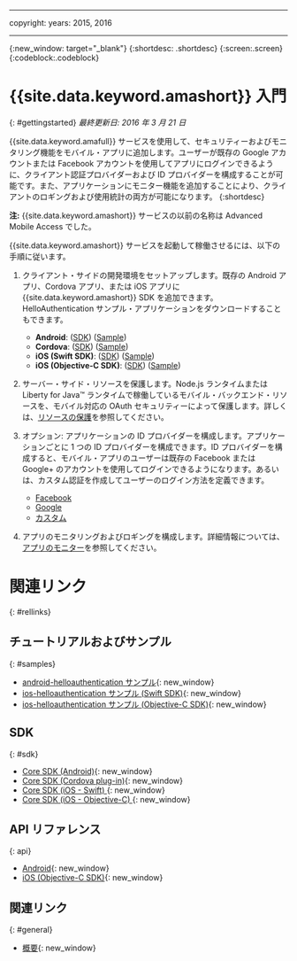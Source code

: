 ﻿---

copyright:
  years: 2015, 2016

---

{:new_window: target="_blank"}
{:shortdesc: .shortdesc}
{:screen:.screen}
{:codeblock:.codeblock}

# {{site.data.keyword.amashort}} 入門
       
{: #gettingstarted}
*最終更新日: 2016 年 3 月 21 日*

{{site.data.keyword.amafull}} サービスを使用して、セキュリティーおよびモニタリング機能をモバイル・アプリに追加します。ユーザーが既存の Google アカウントまたは Facebook アカウントを使用してアプリにログインできるように、クライアント認証プロバイダーおよび ID プロバイダーを構成することが可能です。また、アプリケーションにモニター機能を追加することにより、クライアントのロギングおよび使用統計の両方が可能になります。
{:shortdesc}

**注:** {{site.data.keyword.amashort}} サービスの以前の名称は Advanced Mobile Access でした。


{{site.data.keyword.amashort}} サービスを起動して稼働させるには、以下の手順に従います。

1. クライアント・サイドの開発環境をセットアップします。既存の Android アプリ、Cordova アプリ、または iOS アプリに {{site.data.keyword.amashort}} SDK を追加できます。HelloAuthentication サンプル・アプリケーションをダウンロードすることもできます。
   * **Android**: ([SDK](getting-started-android.html)) ([Sample](https://github.com/ibm-bluemix-mobile-services/bms-samples-android-helloauthentication))
   * **Cordova**: ([SDK](getting-started-cordova.html)) ([Sample](https://github.com/ibm-bluemix-mobile-services/bms-samples-cordova-helloauthentication))
   * **iOS (Swift SDK)**: ([SDK](getting-started-ios-swift-sdk.html)) ([Sample](https://github.com/ibm-bluemix-mobile-services/bms-samples-swift-helloauthentication))
   * **iOS (Objective-C SDK)**: ([SDK](getting-started-ios.html)) ([Sample](https://github.com/ibm-bluemix-mobile-services/bms-samples-ios-helloauthentication))

1. サーバー・サイド・リソースを保護します。Node.js ランタイムまたは Liberty for Java&trade; ランタイムで稼働しているモバイル・バックエンド・リソースを、モバイル対応の OAuth セキュリティーによって保護します。詳しくは、[リソースの保護](protecting-resources.html)を参照してください。

1. オプション: アプリケーションの ID プロバイダーを構成します。アプリケーションごとに 1 つの ID プロバイダーを構成できます。ID プロバイダーを構成すると、モバイル・アプリのユーザーは既存の Facebook または Google+ のアカウントを使用してログインできるようになります。あるいは、カスタム認証を作成してユーザーのログイン方法を定義できます。
   * [Facebook](facebook-auth-overview.html)
   * [Google](google-auth-overview.html)
   * [カスタム](custom-auth.html)

1. アプリのモニタリングおよびロギングを構成します。詳細情報については、[アプリのモニター](app-monitoring.html)を参照してください。

# 関連リンク
{: #rellinks}

## チュートリアルおよびサンプル
{: #samples}
* [android-helloauthentication サンプル](https://github.com/ibm-bluemix-mobile-services/bms-samples-android-helloauthentication){: new_window}
* [ios-helloauthentication サンプル (Swift SDK)](https://github.com/ibm-bluemix-mobile-services/bms-samples-swift-helloauthentication){: new_window}
* [ios-helloauthentication サンプル (Objective-C SDK)](https://github.com/ibm-bluemix-mobile-services/bms-samples-ios-helloauthentication){: new_window}

## SDK
{: #sdk}
* [Core SDK (Android)](https://github.com/ibm-bluemix-mobile-services/bms-clientsdk-android-core){: new_window}
* [Core SDK (Cordova plug-in)](https://github.com/ibm-bluemix-mobile-services/bms-clientsdk-cordova-plugin-core){: new_window}
* [Core SDK (iOS - Swift) ](https://github.com/ibm-bluemix-mobile-services/bms-clientsdk-swift-core){: new_window}
* [Core SDK (iOS - Objective-C) ](https://hub.jazz.net/git/bluemixmobilesdk/imf-ios-sdk/archive?revstr=master){: new_window}

## API リファレンス
{: api}
* [Android](https://console.{DomainName}/docs/api/content/api/mobilefirst/android/core-api-doc/overview-summary.html){: new_window}
* [iOS (Objective-C SDK)](https://console.{DomainName}/docs/api/content/api/mobilefirst/ios/IMFCore_api-doc/html/index.html){: new_window}


## 関連リンク
{: #general}
* [概要](overview.html){: new_window}
